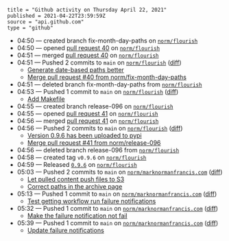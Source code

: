 ```
title = "Github activity on Thursday April 22, 2021"
published = 2021-04-22T23:59:59Z
source = "api.github.com"
type = "github"
```

* 04:50 — created branch fix-month-day-paths on [`norm/flourish`](https://github.com/norm/flourish)
* 04:50 — opened [pull request 40](https://github.com/norm/flourish/pull/40) on [`norm/flourish`](https://github.com/norm/flourish)
* 04:51 — merged [pull request 40](https://github.com/norm/flourish/pull/40) on [`norm/flourish`](https://github.com/norm/flourish)
* 04:51 — Pushed 2 commits to `main` on [`norm/flourish`](https://github.com/norm/flourish) ([diff](https://github.com/norm/flourish/compare/dd2b50a59914341c484da10bc028f63040f7a966..65b281e67a6074a55c35d67746962d57f72a7169))
  * [Generate date-based paths better](https://github.com/norm/flourish/commit/772b881c9121900c912745481208972b9961ee91)
  * [Merge pull request #40 from norm/fix-month-day-paths](https://github.com/norm/flourish/commit/65b281e67a6074a55c35d67746962d57f72a7169)
* 04:51 — deleted branch fix-month-day-paths from [`norm/flourish`](https://github.com/norm/flourish)
* 04:53 — Pushed 1 commit to `main` on [`norm/flourish`](https://github.com/norm/flourish) ([diff](https://github.com/norm/flourish/compare/65b281e67a6074a55c35d67746962d57f72a7169..795cf42792ab1ea7c55ccc3ca2de015c5d1fbc76))
  * [Add Makefile](https://github.com/norm/flourish/commit/795cf42792ab1ea7c55ccc3ca2de015c5d1fbc76)
* 04:55 — created branch release-096 on [`norm/flourish`](https://github.com/norm/flourish)
* 04:55 — opened [pull request 41](https://github.com/norm/flourish/pull/41) on [`norm/flourish`](https://github.com/norm/flourish)
* 04:56 — merged [pull request 41](https://github.com/norm/flourish/pull/41) on [`norm/flourish`](https://github.com/norm/flourish)
* 04:56 — Pushed 2 commits to `main` on [`norm/flourish`](https://github.com/norm/flourish) ([diff](https://github.com/norm/flourish/compare/795cf42792ab1ea7c55ccc3ca2de015c5d1fbc76..f749a94bf70143af01a7a0488544a6a0726bc297))
  * [Version 0.9.6 has been uploaded to pypi](https://github.com/norm/flourish/commit/42d65692a1246f720dd928a1c54038bc4168fb88)
  * [Merge pull request #41 from norm/release-096](https://github.com/norm/flourish/commit/f749a94bf70143af01a7a0488544a6a0726bc297)
* 04:56 — deleted branch release-096 from [`norm/flourish`](https://github.com/norm/flourish)
* 04:58 — created tag `v0.9.6` on [`norm/flourish`](https://github.com/norm/flourish)
* 04:59 — Released [`0.9.6`](https://github.com/norm/flourish/releases/tag/v0.9.6) on [`norm/flourish`](https://github.com/norm/flourish)
* 05:03 — Pushed 2 commits to `main` on [`norm/marknormanfrancis.com`](https://github.com/norm/marknormanfrancis.com) ([diff](https://github.com/norm/marknormanfrancis.com/compare/ddefec8496c743b54d68df127610b1467ec36910..129c570d708a0770359c566c55fb091447078f74))
  * [Let pulled content push files to S3](https://github.com/norm/marknormanfrancis.com/commit/3c972a96c80b01fc5b2ea654b9d8f02f3a857cf3)
  * [Correct paths in the archive page](https://github.com/norm/marknormanfrancis.com/commit/129c570d708a0770359c566c55fb091447078f74)
* 05:13 — Pushed 1 commit to `main` on [`norm/marknormanfrancis.com`](https://github.com/norm/marknormanfrancis.com) ([diff](https://github.com/norm/marknormanfrancis.com/compare/803c47390c3070833b2c1ce55e7083c003c4b7ed..16aba49c3d85708537dbf1846c1035554e2e7964))
  * [Test getting workflow run failure notifications](https://github.com/norm/marknormanfrancis.com/commit/16aba49c3d85708537dbf1846c1035554e2e7964)
* 05:32 — Pushed 1 commit to `main` on [`norm/marknormanfrancis.com`](https://github.com/norm/marknormanfrancis.com) ([diff](https://github.com/norm/marknormanfrancis.com/compare/16aba49c3d85708537dbf1846c1035554e2e7964..a029100233ebdda999969335392a364b8d6b7142))
  * [Make the failure notification not fail](https://github.com/norm/marknormanfrancis.com/commit/a029100233ebdda999969335392a364b8d6b7142)
* 05:39 — Pushed 1 commit to `main` on [`norm/marknormanfrancis.com`](https://github.com/norm/marknormanfrancis.com) ([diff](https://github.com/norm/marknormanfrancis.com/compare/a029100233ebdda999969335392a364b8d6b7142..2f759b2eb66383343edae48e66f6efaeb2938428))
  * [Update failure notifications](https://github.com/norm/marknormanfrancis.com/commit/2f759b2eb66383343edae48e66f6efaeb2938428)
